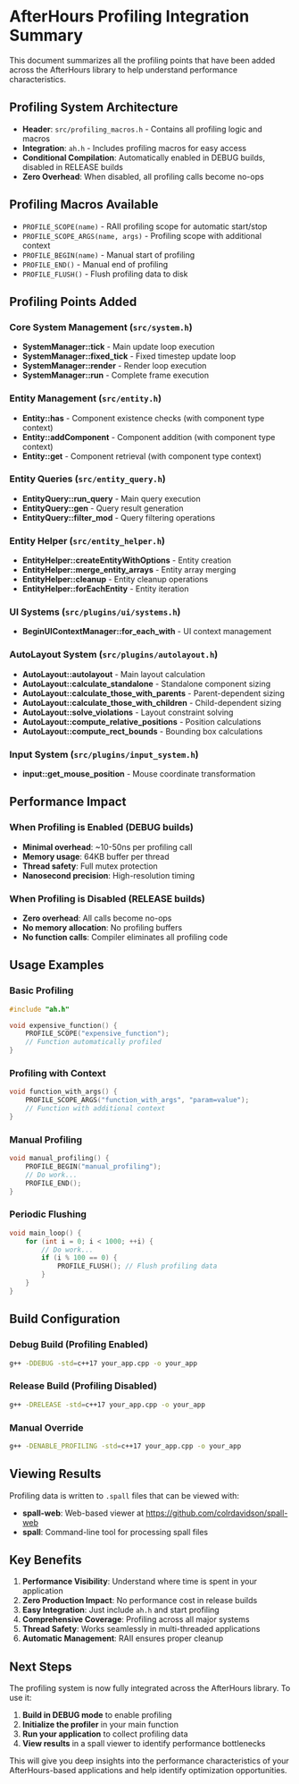 # AfterHours Profiling Integration Summary

This document summarizes all the profiling points that have been added across the AfterHours library to help understand performance characteristics.

## Profiling System Architecture

- **Header**: `src/profiling_macros.h` - Contains all profiling logic and macros
- **Integration**: `ah.h` - Includes profiling macros for easy access
- **Conditional Compilation**: Automatically enabled in DEBUG builds, disabled in RELEASE builds
- **Zero Overhead**: When disabled, all profiling calls become no-ops

## Profiling Macros Available

- `PROFILE_SCOPE(name)` - RAII profiling scope for automatic start/stop
- `PROFILE_SCOPE_ARGS(name, args)` - Profiling scope with additional context
- `PROFILE_BEGIN(name)` - Manual start of profiling
- `PROFILE_END()` - Manual end of profiling
- `PROFILE_FLUSH()` - Flush profiling data to disk

## Profiling Points Added

### Core System Management (`src/system.h`)
- **SystemManager::tick** - Main update loop execution
- **SystemManager::fixed_tick** - Fixed timestep update loop
- **SystemManager::render** - Render loop execution
- **SystemManager::run** - Complete frame execution

### Entity Management (`src/entity.h`)
- **Entity::has** - Component existence checks (with component type context)
- **Entity::addComponent** - Component addition (with component type context)
- **Entity::get** - Component retrieval (with component type context)

### Entity Queries (`src/entity_query.h`)
- **EntityQuery::run_query** - Main query execution
- **EntityQuery::gen** - Query result generation
- **EntityQuery::filter_mod** - Query filtering operations

### Entity Helper (`src/entity_helper.h`)
- **EntityHelper::createEntityWithOptions** - Entity creation
- **EntityHelper::merge_entity_arrays** - Entity array merging
- **EntityHelper::cleanup** - Entity cleanup operations
- **EntityHelper::forEachEntity** - Entity iteration

### UI Systems (`src/plugins/ui/systems.h`)
- **BeginUIContextManager::for_each_with** - UI context management

### AutoLayout System (`src/plugins/autolayout.h`)
- **AutoLayout::autolayout** - Main layout calculation
- **AutoLayout::calculate_standalone** - Standalone component sizing
- **AutoLayout::calculate_those_with_parents** - Parent-dependent sizing
- **AutoLayout::calculate_those_with_children** - Child-dependent sizing
- **AutoLayout::solve_violations** - Layout constraint solving
- **AutoLayout::compute_relative_positions** - Position calculations
- **AutoLayout::compute_rect_bounds** - Bounding box calculations

### Input System (`src/plugins/input_system.h`)
- **input::get_mouse_position** - Mouse coordinate transformation

## Performance Impact

### When Profiling is Enabled (DEBUG builds)
- **Minimal overhead**: ~10-50ns per profiling call
- **Memory usage**: 64KB buffer per thread
- **Thread safety**: Full mutex protection
- **Nanosecond precision**: High-resolution timing

### When Profiling is Disabled (RELEASE builds)
- **Zero overhead**: All calls become no-ops
- **No memory allocation**: No profiling buffers
- **No function calls**: Compiler eliminates all profiling code

## Usage Examples

### Basic Profiling
```cpp
#include "ah.h"

void expensive_function() {
    PROFILE_SCOPE("expensive_function");
    // Function automatically profiled
}
```

### Profiling with Context
```cpp
void function_with_args() {
    PROFILE_SCOPE_ARGS("function_with_args", "param=value");
    // Function with additional context
}
```

### Manual Profiling
```cpp
void manual_profiling() {
    PROFILE_BEGIN("manual_profiling");
    // Do work...
    PROFILE_END();
}
```

### Periodic Flushing
```cpp
void main_loop() {
    for (int i = 0; i < 1000; ++i) {
        // Do work...
        if (i % 100 == 0) {
            PROFILE_FLUSH(); // Flush profiling data
        }
    }
}
```

## Build Configuration

### Debug Build (Profiling Enabled)
```bash
g++ -DDEBUG -std=c++17 your_app.cpp -o your_app
```

### Release Build (Profiling Disabled)
```bash
g++ -DRELEASE -std=c++17 your_app.cpp -o your_app
```

### Manual Override
```bash
g++ -DENABLE_PROFILING -std=c++17 your_app.cpp -o your_app
```

## Viewing Results

Profiling data is written to `.spall` files that can be viewed with:
- **spall-web**: Web-based viewer at https://github.com/colrdavidson/spall-web
- **spall**: Command-line tool for processing spall files

## Key Benefits

1. **Performance Visibility**: Understand where time is spent in your application
2. **Zero Production Impact**: No performance cost in release builds
3. **Easy Integration**: Just include `ah.h` and start profiling
4. **Comprehensive Coverage**: Profiling across all major systems
5. **Thread Safety**: Works seamlessly in multi-threaded applications
6. **Automatic Management**: RAII ensures proper cleanup

## Next Steps

The profiling system is now fully integrated across the AfterHours library. To use it:

1. **Build in DEBUG mode** to enable profiling
2. **Initialize the profiler** in your main function
3. **Run your application** to collect profiling data
4. **View results** in a spall viewer to identify performance bottlenecks

This will give you deep insights into the performance characteristics of your AfterHours-based applications and help identify optimization opportunities.